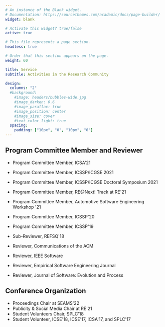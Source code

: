 ```yaml
---
# An instance of the Blank widget.
# Documentation: https://sourcethemes.com/academic/docs/page-builder/
widget: blank

# Activate this widget? true/false
active: true

# This file represents a page section.
headless: true

# Order that this section appears on the page.
weight: 60

title: Service
subtitle: Activities in the Research Community

design:
  columns: "2"
  #background:
    #image: headers/bubbles-wide.jpg
    #image_darken: 0.6
    #image_parallax: true
    #image_position: center
    #image_size: cover
    #text_color_light: true
  spacing:
    padding: ["10px", "0", "10px", "0"]
---
```

## Program Committee Member and Reviewer
* Program Committee Member, ICSA'21
* Program Committee Member, ICSSP/ICGSE 2021
* Program Committee Member, ICSSP/ICGSE Doctoral Symposium 2021
* Program Committee Member, RE@Next! Track at RE'21
* Program Committee Member, Automotive Software Engineering Workshop '21
* Program Committee Member, ICSSP'20
* Program Committee Member, ICSSP'19
* Sub-Reviewer, REFSQ'18

* Reviewer, Communications of the ACM
* Reviewer, IEEE Software
* Reviewer, Empirical Software Engineering Journal
* Reviewer, Journal of Software: Evolution and Process

## Conference Organization
* Proceedings Chair at SEAMS'22
* Publicity \& Social Media Chair at RE'21
* Student Volunteers Chair, SPLC'18
* Student Volunteer, ICSE'18, ICSE'17, ICSA'17, and SPLC'17
